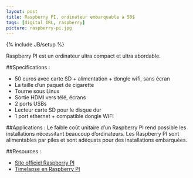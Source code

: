 ```yaml
---
layout: post
title: Raspberry PI, ordinateur embarquable à 50$
tags: [digital IRL, raspberry]
picture: raspberry-pi.jpg
---
```

{% include JB/setup %}

Raspberry PI est un ordinateur ultra compact et ultra abordable.

##Specifications : 
- 50 euros avec carte SD + alimentation + dongle wifi, sans écran
- La taille d’un paquet de cigarette
- Tourne sous Linux
- Sortie HDMI vers télé, écrans
- 2 ports USBs
- Lecteur carte SD pour le disque dur
- 1 port ethernet + compatible dongle WIFI

##Applications : 
Le faible coût unitaire d’un Raspberry PI rend possible les installations nécessitant beaucoup d’ordinateurs.
Les Raspberry PI sont alimentables par piles et sont adéquats pour des installations embarquées.

##Resources : 
- [Site officiel Raspberry PI](http://www.raspberrypi.org)
- [Timelapse en Raspberry PI](http://davidhunt.ie/?p=2822&page=1)